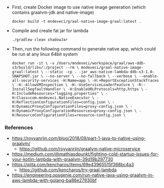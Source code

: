 - First, create Docker image to use native image generation (which contains graalvm-jdk and native-image)
  
   `docker build -t mndeveci/graal-native-image-graal:latest .`
  
- Compile and create fat jar for lambda
  
   `./gradlew clean shadowJar`
  
- Then, run the following command to generate native app, which could be run at any linux 64bit system

    `docker run -it \
     -v /Users/mndeveci/workspace/graal/aws-ddb-s3/build/libs/:/project --rm \
     mndeveci/graal-native-image-graal:latest \
     --static -cp . -jar aws-native-lambda-ddb-s3-1.0-SNAPSHOT.jar \
     --no-server \
     --no-fallback \
     --verbose \
     --enable-all-security-services
     -H:Name=app \
     -H:+ReportExceptionStackTraces  \
     -H:-AllowVMInspection \
     -H:-UseServiceLoaderFeature \
     -R:-InstallSegfaultHandler \
     -H:EnableURLProtocols=http,https \
     -H:IncludeResources="logging.properties" \
     -H:Class=com.mndeveci.NativeExecutor \
     -H:ReflectionConfigurationFiles=config.json \
     -H:DynamicProxyConfigurationFiles=proxy-config.json \
     -H:DynamicProxyConfigurationResources=proxy-config.json \
     -H:ResourceConfigurationFiles=resource-config.json \`
     
 ### References
 - https://royvanrijn.com/blog/2018/09/part-1-java-to-native-using-graalvm/
   - https://github.com/royvanrijn/graalvm-native-microservice
 - https://medium.com/@mathiasdpunkt/fighting-cold-startup-issues-for-your-kotlin-lambda-with-graalvm-39d19b297730
 - https://qiita.com/kencharos/items/69e43965515f368bc4a3
     - https://github.com/kencharos/try-graal-lambda
 - https://engineering.opsgenie.com/run-native-java-using-graalvm-in-aws-lambda-with-golang-ba86e27930bf
 
 